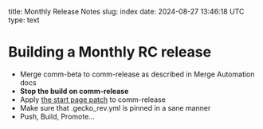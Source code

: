 title: Monthly Release Notes
slug: index
date: 2024-08-27 13:46:18 UTC
type: text

# Building a Monthly RC release

- Merge comm-beta to comm-release as described in Merge Automation docs
- **Stop the build on comm-release**
- Apply [the start page patch](/misc/monthly_rc_start_page.patch) to comm-release
- Make sure that .gecko_rev.yml is pinned in a sane manner
- Push, Build, Promote...
